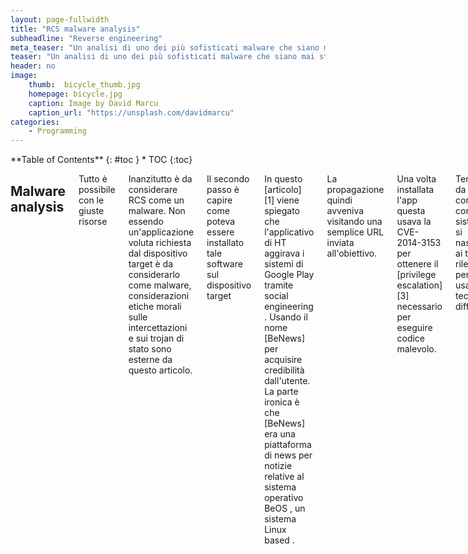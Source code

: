 ```yaml
---
layout: page-fullwidth
title: "RCS malware analysis"
subheadline: "Reverse engineering"
meta_teaser: "Un analisi di uno dei più sofisticati malware che siano mai stati trovati per android : Remote Control System  di Hacking Team"
teaser: "Un analisi di uno dei più sofisticati malware che siano mai stati trovati per android : <em>Remote Control System  di Hacking Team</em>"
header: no
image:
    thumb:  bicycle_thumb.jpg
    homepage: bicycle.jpg
    caption: Image by David Marcu
    caption_url: "https://unsplash.com/davidmarcu"
categories:
    - Programming
---
```

<div class="row">
<div class="medium-4 medium-push-8 columns" markdown="1">
<div class="panel radius" markdown="1">
**Table of Contents**
{: #toc }
*  TOC
{:toc}
</div>
</div><!-- /.medium-4.columns -->



<div class="medium-8 medium-pull-4 columns" markdown="1">

##  Malware analysis
Tutto è possibile con le giuste risorse

Inanzitutto è da considerare RCS come un malware.
Non essendo un'applicazione voluta richiesta dal dispositivo target è da considerarlo come malware, considerazioni etiche morali sulle intercettazioni e sui trojan di stato sono esterne da questo articolo.

Il secondo passo è capire come poteva essere installato tale software sul dispositivo target

In questo [articolo] [1] viene spiegato che l'applicativo di HT aggirava i sistemi di Google Play tramite social engineering .
Usando il nome [BeNews] per acquisire credibilità dall'utente.
La parte ironica è che [BeNews] era una piattaforma di news per notizie relative al sistema operativo BeOS , un sistema Linux based .

La propagazione quindi avveniva visitando una semplice URL inviata all'obiettivo.

Una volta installata l'app questa usava la  CVE-2014-3153 per ottenere il [privilege escalation][3] necessario per eseguire codice malevolo.

Terzo passo da comprendere come il sistema RCS si nascondeva ai tentativi di rilevazione
e per fare ciò usava tre tecniche differenti.

> "To avoid detection and removal of the agent app in the device memory, the RCSAndroid suite also detects emulators or sandboxes, obfuscates code using DexGuard, uses ELF string obfuscator, and adjusts the OOM (out-of-memory) value."
<cite> Veo Zhang (Mobile Threats Analyst)

## Contromisure
Qui le vulnerabilità che espongono il sistema target al malware erano 2:
- la CVE-2014-3153
- la cattiva abitudine di installare app di fonte sconosciuta.

## Conclusioni:
Con la giusta quantità di risorse , investimenti e profitti derivanti dal business aziendale, Hacking Team è riuscita a sviluppare un software potente e sofisticato.

[1]  http://blog.trendmicro.com/trendlabs-security-intelligence/fake-news-app-in-hacking-team-dump-designed-to-bypass-google-play/
[2] https://en.wikipedia.org/wiki/BeNews
[3] https://en.wikipedia.org/wiki/Privilege_escalation
[4] http://blog.trendmicro.com/trendlabs-security-intelligence/hacking-team-rcsandroid-spying-tool-listens-to-calls-roots-devices-to-get-in/





</div><!-- /.medium-8.columns -->
</div><!-- /.row -->



